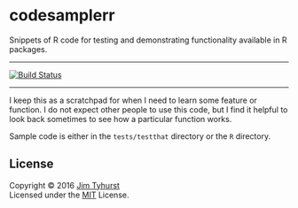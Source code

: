 # codesamplerr
Snippets of R code for testing and demonstrating functionality available in R packages.

---

[![Build Status](https://travis-ci.org/jimtyhurst/codesamplerr.svg?branch=master)](https://travis-ci.org/jimtyhurst/codesamplerr)

---

I keep this as a scratchpad for when I need to learn some feature or function. I do not expect other people to use this code, but I find it helpful to look back sometimes to see how a particular function works.

Sample code is either in the `tests/testthat` directory or the `R` directory.

## License
Copyright &#169; 2016 [Jim Tyhurst](https://www.jimtyhurst.com)<br>
Licensed under the [MIT](https://opensource.org/licenses/MIT) License.
